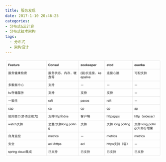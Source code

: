 ```yaml
---
title: 服务发现
date: 2017-1-10 20:46:25
categories:
- 分布式&云计算
- 分布式技术架构
tags:
  - 分布式
  - 架构设计
---
```


![servicediscovery](/images/servicediscovery.png)
